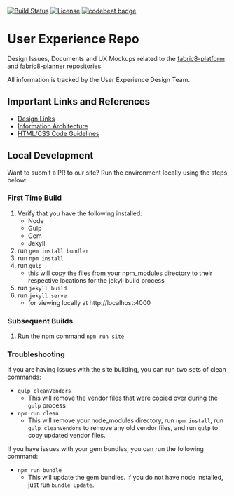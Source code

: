 [![Build Status](https://travis-ci.org/fabric8-ui/fabric8-ux.svg?branch=master)](https://travis-ci.org/fabric8-ui/fabric8-ux)
[![License](https://img.shields.io/badge/License-Apache%202.0-blue.svg)](https://opensource.org/licenses/Apache-2.0)
[![codebeat badge](https://codebeat.co/badges/0ca8937c-4201-4d2e-a0b3-9f7d77284838)](https://codebeat.co/projects/github-com-fabric8io-fabric8-ux-master)

# User Experience Repo

Design Issues, Documents and UX Mockups related to the [fabric8-platform](https://github.com/fabric8-ui/fabric8-platform) and [fabric8-planner](https://github.com/fabric8-ui/fabric8-planner) repositories.

All information is tracked by the User Experience Design Team.

## Important Links and References
- [Design Links](https://github.com/fabric8-ui/fabric8-ux/blob/master/invision-links.md)
- [Information Architecture](https://github.com/fabric8-ui/fabric8-ux/blob/master/ia.md)
- [HTML/CSS Code Guidelines](https://github.com/fabric8-ui/fabric8-ux/blob/master/code-guidelines.md)

## Local Development
Want to submit a PR to our site? Run the environment locally using the steps below:

### First Time Build
1. Verify that you have the following installed:
    - Node
    - Gulp
    - Gem
    - Jekyll
2. run `gem install bundler`
3. run `npm install`
4. run `gulp`
    - this will copy the files from your 
    npm_modules directory to their respective 
    locations for the jekyll build process
5. run `jekyll build`
6. run `jekyll serve`
    - for viewing locally at http://localhost:4000

### Subsequent Builds
1. Run the npm command `npm run site`

### Troubleshooting
If you are having issues with the site building, you can run two sets of clean commands:

- `gulp cleanVendors`
    - This will remove the vendor files that were copied over during the `gulp` process
- `npm run clean`
    - This will remove your node_modules directory, run `npm install`, run `gulp cleanVendors` to remove any old vendor files, and run `gulp` to copy updated vendor files.

If you have issues with your gem bundles, you can run the following command:
- `npm run bundle`
    - This will update the gem bundles. If you do not have node installed, just run `bundle update`.
